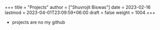 +++
title = "Projects"
author = ["Shuvrojit Biswas"]
date = 2023-02-16
lastmod = 2023-04-01T23:09:59+06:00
draft = false
weight = 1004
+++

-   projects are no my github
